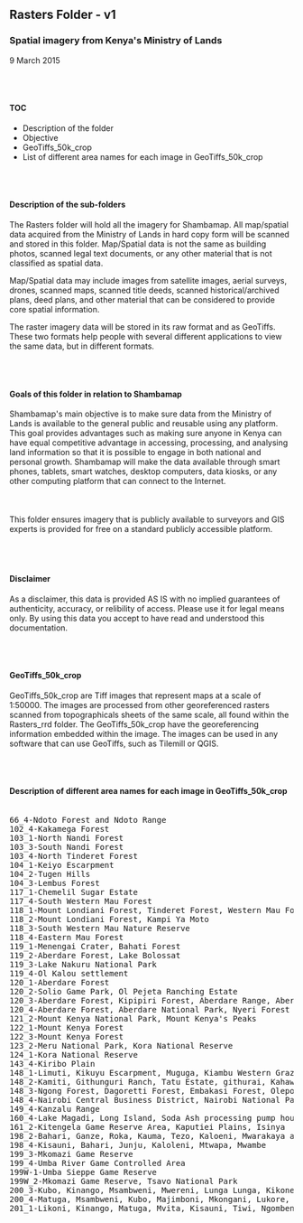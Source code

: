 <H2>Rasters Folder - v1</H2>
<H3>Spatial imagery from Kenya's Ministry of Lands</H3>
9 March 2015

<BR></BR>
<H4>TOC</H4>
<UL>
<LI>Description of the folder
<LI>Objective
<LI>GeoTiffs_50k_crop
<LI>List of different area names for each image in GeoTiffs_50k_crop
</UL>


<BR></BR>
<P>
<H4>Description of the sub-folders</H4>
The Rasters folder will hold all the imagery for Shambamap. All map/spatial data acquired from the Ministry of Lands in hard copy form will be scanned and stored in this folder. Map/Spatial data is not the same as building photos, scanned legal text documents, or any other material that is not classified as spatial data.

Map/Spatial data may include images from satellite images, aerial surveys, drones, scanned maps, scanned title deeds, scanned historical/archived plans, deed plans, and other material that can be considered to provide core spatial information.

The raster imagery data will be stored in its raw format and as GeoTiffs. These two formats help people with several different applications to view the same data, but in different formats.
</P>


<BR></BR>
<P>
<H4>Goals of this folder in relation to Shambamap</H4>
Shambamap's main objective is to make sure data from the Ministry of Lands is available to the general public and reusable using any platform. This goal provides advantages such as making sure anyone in Kenya can have equal competitive advantage in accessing, processing, and analysing land information so that it is possible to engage in both national and personal growth. Shambamap will make the data available through smart phones, tablets, smart watches, desktop computers, data kiosks, or any other computing platform that can connect to the Internet.
<BR></BR>
<BR></BR>
This folder ensures imagery that is publicly available to surveyors and GIS experts is provided for free on a standard publicly accessible platform.
<BR></BR>
<BR></BR>
<H4>Disclaimer</H4>
As a disclaimer, this data is provided AS IS with no implied guarantees of authenticity, accuracy, or relibility of access. Please use it for legal means only. By using this data you accept to have read and understood this documentation.
</P>


<BR></BR>
<P>
<H4>GeoTiffs_50k_crop</H4>
GeoTiffs_50k_crop are Tiff images that represent maps at a scale of 1:50000. The images are processed from other georeferenced rasters scanned from topographicals sheets of the same scale, all found within the Rasters_rrd folder. The GeoTiffs_50k_crop have the georeferencing information embedded within the image. The images can be used in any software that can use GeoTiffs, such as Tilemill or QGIS.
</P>

<BR></BR>
<P>
<H4>Description of different area names for each image in GeoTiffs_50k_crop</H4>

<PRE>

66_4-Ndoto Forest and Ndoto Range
102_4-Kakamega Forest
103_1-North Nandi Forest
103_3-South Nandi Forest
103_4-North Tinderet Forest
104_1-Keiyo Escarpment
104_2-Tugen Hills
104_3-Lembus Forest
117_1-Chemelil Sugar Estate
117_4-South Western Mau Forest
118_1-Mount Londiani Forest, Tinderet Forest, Western Mau Forest
118_2-Mount Londiani Forest, Kampi Ya Moto
118_3-South Western Mau Nature Reserve
118_4-Eastern Mau Forest
119_1-Menengai Crater, Bahati Forest
119_2-Aberdare Forest, Lake Bolossat
119_3-Lake Nakuru National Park
119_4-Ol Kalou settlement
120_1-Aberdare Forest
120_2-Solio Game Park, Ol Pejeta Ranching Estate
120_3-Aberdare Forest, Kipipiri Forest, Aberdare Range, Aberdare National Park
120_4-Aberdare Forest, Aberdare National Park, Nyeri Forest
121_2-Mount Kenya National Park, Mount Kenya's Peaks
122_1-Mount Kenya Forest
122_3-Mount Kenya Forest
123_2-Meru National Park, Kora National Reserve
124_1-Kora National Reserve
143_4-Kiribo Plain
148_1-Limuti, Kikuyu Escarpment, Muguga, Kiambu Western Grazing Area
148_2-Kamiti, Githunguri Ranch, Tatu Estate, githurai, Kahawa, Riara, Ruaka, Roysambu, Kasarani
148_3-Ngong Forest, Dagoretti Forest, Embakasi Forest, Olepolos, Balbal Olera, Kiambu Western Grazing Area, Esaigeri, Kiserian
148_4-Nairobi Central Business District, Nairobi National Park, Mavoko Municipality, Jomo Kenyatta International Airport, Kitengela Game Conservation Area, Athi Plains
149_4-Kanzalu Range
160_4-Lake Magadi, Long Island, Soda Ash processing pump houses, Lake Magadi Salt Evaporation Pans, 
161_2-Kitengela Game Reserve Area, Kaputiei Plains, Isinya
198_2-Bahari, Ganze, Roka, Kauma, Tezo, Kaloeni, Mwarakaya and Chonyi
198_4-Kisauni, Bahari, Junju, Kaloleni, Mtwapa, Mwambe
199_3-Mkomazi Game Reserve
199_4-Umba River Game Controlled Area
199W-1-Umba Sieppe Game Reserve
199W_2-Mkomazi Game Reserve, Tsavo National Park
200_3-Kubo, Kinango, Msambweni, Mwereni, Lunga Lunga, Kikoneni
200_4-Matuga, Msambweni, Kubo, Majimboni, Mkongani, Lukore, Diani, Shirazi/Funzi
201_1-Likoni, Kinango, Matuga, Mvita, Kisauni, Tiwi, Ngombeni, Kizingo, Majengo, Tsimba

</PRE>
</P>
